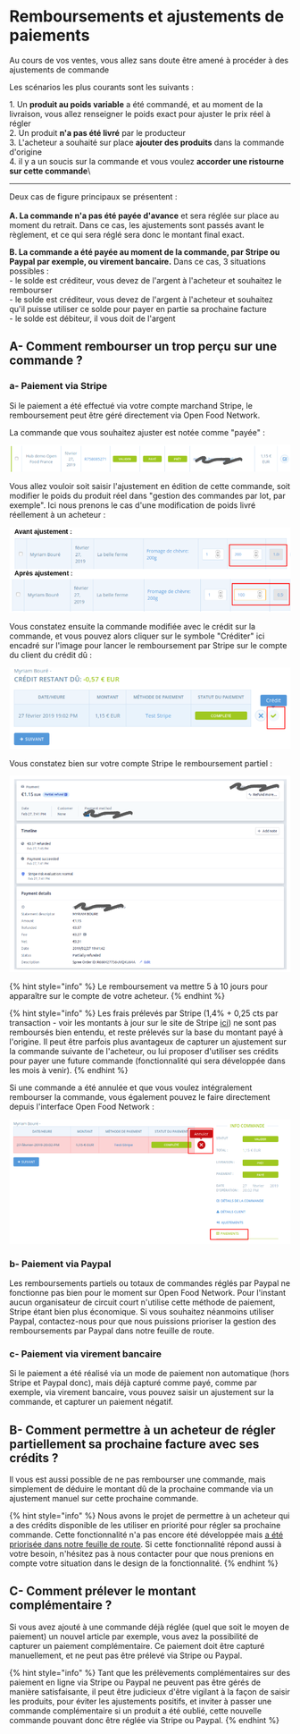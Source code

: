 # Remboursements et ajustements de paiements

Au cours de vos ventes, vous allez sans doute être amené à procéder à des ajustements de commande

Les scénarios les plus courants sont les suivants :

1\. Un **produit au poids variable** a été commandé, et au moment de la livraison, vous allez renseigner le poids exact pour ajuster le prix réel à régler\
2\. Un produit **n'a pas été livré** par le producteur\
3\. L'acheteur a souhaité sur place **ajouter des produits** dans la commande d'origine\
4\. il y a un soucis sur la commande et vous voulez **accorder une ristourne sur cette commande**\
****

Deux cas de figure principaux se présentent :\
\
**A. La commande n'a pas été payée d'avance** et sera réglée sur place au moment du retrait. Dans ce cas, les ajustements sont passés avant le règlement, et ce qui sera réglé sera donc le montant final exact.

**B. La commande a été payée au moment de la commande, par Stripe ou Paypal par exemple, ou virement bancaire.** Dans ce cas, 3 situations possibles :\
\- le solde est créditeur, vous devez de l'argent à l'acheteur et souhaitez le rembourser\
\- le solde est créditeur, vous devez de l'argent à l'acheteur et souhaitez qu'il puisse utiliser ce solde pour payer en partie sa prochaine facture\
\- le solde est débiteur, il vous doit de l'argent

## A- Comment rembourser un trop perçu sur une commande ?

### a- Paiement via Stripe

Si le paiement a été effectué via votre compte marchand Stripe, le remboursement peut être géré directement via Open Food Network.

La commande que vous souhaitez ajuster est notée comme "payée" :&#x20;

![](<../../.gitbook/assets/image (58).png>)

Vous allez vouloir soit saisir l'ajustement en édition de cette commande, soit modifier le poids du produit réel dans "gestion des commandes par lot, par exemple". Ici nous prenons le cas d'une modification de poids livré réellement à un acheteur :&#x20;

![](<../../.gitbook/assets/image (43).png>)

&#x20;Vous constatez ensuite la commande modifiée avec le crédit sur la commande, et vous pouvez alors cliquer sur le symbole "Créditer" ici encadré sur l'image pour lancer le remboursement par Stripe sur le compte du client du crédit dû :&#x20;

![](<../../.gitbook/assets/image (39).png>)

Vous constatez bien sur votre compte Stripe le remboursement partiel :&#x20;

![](<../../.gitbook/assets/image (88) (1).png>)

{% hint style="info" %}
Le remboursement va mettre 5 à 10 jours pour apparaître sur le compte de votre acheteur.
{% endhint %}

{% hint style="info" %}
Les frais prélevés par Stripe (1,4% + 0,25 cts par transaction - voir les montants à jour sur le site de Stripe [ici](https://stripe.com/fr/pricing)) ne sont pas remboursés bien entendu, et reste prélevés sur la base du montant payé à l'origine. Il peut être parfois plus avantageux de capturer un ajustement sur la commande suivante de l'acheteur, ou lui proposer d'utiliser ses crédits pour payer une future commande (fonctionnalité qui sera développée dans les mois à venir).
{% endhint %}

Si une commande a été annulée et que vous voulez intégralement rembourser la commande, vous également pouvez le faire directement depuis l'interface Open Food Network :&#x20;

![](<../../.gitbook/assets/image (77) (1).png>)

### b- Paiement via Paypal

Les remboursements partiels ou totaux de commandes réglés par Paypal ne fonctionne pas bien pour le moment sur Open Food Network. Pour l'instant aucun organisateur de circuit court n'utilise cette méthode de paiement, Stripe étant bien plus économique. Si vous souhaitez néanmoins utiliser Paypal, contactez-nous pour que nous puissions prioriser la gestion des remboursements par Paypal dans notre feuille de route.

### c- Paiement via virement bancaire

Si le paiement a été réalisé via un mode de paiement non automatique (hors Stripe et Paypal donc), mais déjà capturé comme payé, comme par exemple, via virement bancaire, vous pouvez saisir un ajustement sur la commande, et capturer un paiement négatif.

## B- Comment permettre à  un acheteur de régler partiellement sa prochaine facture avec ses crédits ?

Il vous est aussi possible de ne pas rembourser une commande, mais simplement de déduire le montant dû de la prochaine commande via un ajustement manuel sur cette prochaine commande.

{% hint style="info" %}
Nous avons le projet de permettre à un acheteur qui a des crédits disponible de les utiliser en priorité pour régler sa prochaine commande. Cette fonctionnalité n'a pas encore été développée mais [a été priorisée dans notre feuille de route](https://community.openfoodnetwork.org/t/enable-customers-to-pay-partially-or-fully-with-their-credits/1211). Si cette fonctionnalité répond aussi à votre besoin, n'hésitez pas à nous contacter pour que nous prenions en compte votre situation dans le design de la fonctionnalité.
{% endhint %}

## C- Comment prélever le montant complémentaire ?

Si vous avez ajouté à une commande déjà réglée (quel que soit le moyen de paiement) un nouvel article par exemple, vous avez la possibilité de capturer un paiement complémentaire. Ce paiement doit être capturé manuellement, et ne peut pas être prélevé via Stripe ou Paypal.&#x20;

{% hint style="info" %}
Tant que les prélèvements complémentaires sur des paiement en ligne via Stripe ou Paypal ne peuvent pas être gérés de manière satisfaisante, il peut être judicieux d'être vigilant à la façon de saisir les produits, pour éviter les ajustements positifs, et inviter à passer une commande complémentaire si un produit a été oublié, cette nouvelle commande pouvant donc être réglée via Stripe ou Paypal.
{% endhint %}
